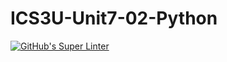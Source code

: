 # ICS3U-Unit7-02-Python

[![GitHub's Super Linter](https://github.com/michael-clermont1/ICS3U-Unit7-02-Python/workflows/GitHub's%20Super%20Linter/badge.svg)](https://github.com/michael-clermont1/ICS3U-Unit7-02-Python/actions)
